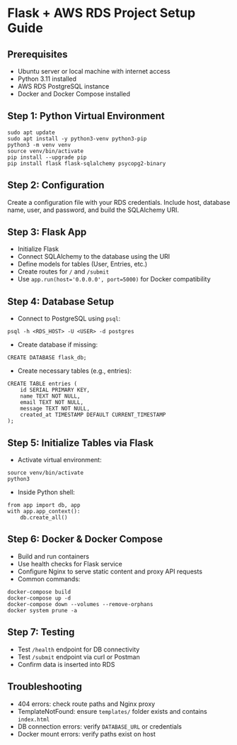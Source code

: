 # Flask + AWS RDS Project Setup Guide

## Prerequisites

* Ubuntu server or local machine with internet access
* Python 3.11 installed
* AWS RDS PostgreSQL instance
* Docker and Docker Compose installed

## Step 1: Python Virtual Environment

```
sudo apt update
sudo apt install -y python3-venv python3-pip
python3 -m venv venv
source venv/bin/activate
pip install --upgrade pip
pip install flask flask-sqlalchemy psycopg2-binary
```

## Step 2: Configuration

Create a configuration file with your RDS credentials. Include host, database name, user, and password, and build the SQLAlchemy URI.

## Step 3: Flask App

* Initialize Flask
* Connect SQLAlchemy to the database using the URI
* Define models for tables (User, Entries, etc.)
* Create routes for `/` and `/submit`
* Use `app.run(host='0.0.0.0', port=5000)` for Docker compatibility

## Step 4: Database Setup

* Connect to PostgreSQL using `psql`:

```
psql -h <RDS_HOST> -U <USER> -d postgres
```

* Create database if missing:

```
CREATE DATABASE flask_db;
```

* Create necessary tables (e.g., entries):

```
CREATE TABLE entries (
    id SERIAL PRIMARY KEY,
    name TEXT NOT NULL,
    email TEXT NOT NULL,
    message TEXT NOT NULL,
    created_at TIMESTAMP DEFAULT CURRENT_TIMESTAMP
);
```

## Step 5: Initialize Tables via Flask

* Activate virtual environment:

```
source venv/bin/activate
python3
```

* Inside Python shell:

```
from app import db, app
with app.app_context():
    db.create_all()
```

## Step 6: Docker & Docker Compose

* Build and run containers
* Use health checks for Flask service
* Configure Nginx to serve static content and proxy API requests
* Common commands:

```
docker-compose build
docker-compose up -d
docker-compose down --volumes --remove-orphans
docker system prune -a
```

## Step 7: Testing

* Test `/health` endpoint for DB connectivity
* Test `/submit` endpoint via curl or Postman
* Confirm data is inserted into RDS

## Troubleshooting

* 404 errors: check route paths and Nginx proxy
* TemplateNotFound: ensure `templates/` folder exists and contains `index.html`
* DB connection errors: verify `DATABASE_URL` or credentials
* Docker mount errors: verify paths exist on host
